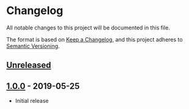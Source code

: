# Changelog

All notable changes to this project will be documented in this file.

The format is based on [Keep a Changelog](https://keepachangelog.com/en/1.0.0/),
and this project adheres to [Semantic Versioning](https://semver.org/spec/v2.0.0.html).

## [Unreleased]

## [1.0.0] - 2019-05-25

- Initial release

[unreleased]: https://github.com/hyperlab/my-react-carousel/compare/v1.0.0...master
[1.0.0]: https://github.com/hyperlab/my-react-carousel/commits/v1.0.0
